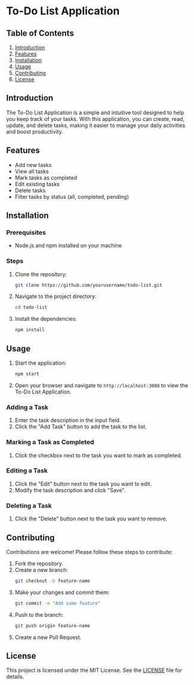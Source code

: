 # To-Do List Application

## Table of Contents
1. [Introduction](#introduction)
2. [Features](#features)
3. [Installation](#installation)
4. [Usage](#usage)
5. [Contributing](#contributing)
6. [License](#license)

## Introduction
The To-Do List Application is a simple and intuitive tool designed to help you keep track of your tasks. With this application, you can create, read, update, and delete tasks, making it easier to manage your daily activities and boost productivity.

## Features
- Add new tasks
- View all tasks
- Mark tasks as completed
- Edit existing tasks
- Delete tasks
- Filter tasks by status (all, completed, pending)

## Installation

### Prerequisites
- Node.js and npm installed on your machine

### Steps
1. Clone the repository:
   ```bash
   git clone https://github.com/yourusername/todo-list.git
   ```
2. Navigate to the project directory:
   ```bash
   cd todo-list
   ```
3. Install the dependencies:
   ```bash
   npm install
   ```

## Usage
1. Start the application:
   ```bash
   npm start
   ```
2. Open your browser and navigate to `http://localhost:3000` to view the To-Do List Application.

### Adding a Task
1. Enter the task description in the input field.
2. Click the "Add Task" button to add the task to the list.

### Marking a Task as Completed
1. Click the checkbox next to the task you want to mark as completed.

### Editing a Task
1. Click the "Edit" button next to the task you want to edit.
2. Modify the task description and click "Save".

### Deleting a Task
1. Click the "Delete" button next to the task you want to remove.

## Contributing
Contributions are welcome! Please follow these steps to contribute:
1. Fork the repository.
2. Create a new branch:
   ```bash
   git checkout -b feature-name
   ```
3. Make your changes and commit them:
   ```bash
   git commit -m "Add some feature"
   ```
4. Push to the branch:
   ```bash
   git push origin feature-name
   ```
5. Create a new Pull Request.

## License
This project is licensed under the MIT License. See the [LICENSE](LICENSE) file for details.

